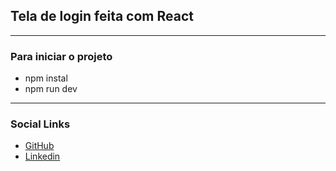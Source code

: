 ## Tela de login feita com React 

<hr />

### Para iniciar o projeto
<ul>
    <li>npm instal</li>
    <li>npm run dev</li>
</ul>

<hr />

### Social Links
<ul>
    <li><a href="https://github.com/sidneirodrigues">GitHub</a></li>
    <li><a href="https://www.linkedin.com/in/sidnei-rodrigues-3a672674/">Linkedin</a></li>
</ul>